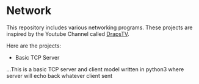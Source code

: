 # Network

This repository includes various networking programs. These projects are inspired by the Youtube Channel called [DrapsTV](https://www.youtube.com/user/DrapsTV).

Here are the projects:

-  Basic TCP Server

...This is a basic TCP server and client model written in python3 where server will echo back whatever client sent
